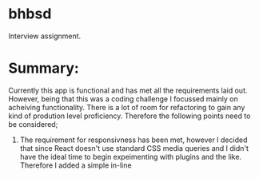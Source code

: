 # bhbsd
Interview assignment.

# Summary:
Currently this app is functional and has met all the requirements laid out.
However, being that this was a coding challenge I focussed mainly on acheiving functionality. There is a lot of room for refactoring to gain any kind of prodution level proficiency. Therefore the following points need to be considered;

1. The requirement for responsivness has been met, however I decided that since React doesn't use standard CSS media queries and I didn't have the ideal time to begin expeimenting with plugins and the like. Therefore I added a simple in-line 
